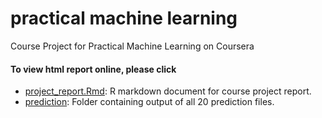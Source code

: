 practical machine learning
=============================

Course Project for Practical Machine Learning on Coursera

#### To view html report online, please click         

* [project_report.Rmd](./project_report.Rmd): R markdown document for course project report.          
* [prediction](./prediction): Folder containing output of all 20 prediction files.